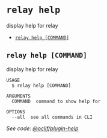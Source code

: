 `relay help`
============

display help for relay

* [`relay help [COMMAND]`](#relay-help-command)

## `relay help [COMMAND]`

display help for relay

```
USAGE
  $ relay help [COMMAND]

ARGUMENTS
  COMMAND  command to show help for

OPTIONS
  --all  see all commands in CLI
```

_See code: [@oclif/plugin-help](https://github.com/oclif/plugin-help/blob/v3.2.2/src/commands/help.ts)_

